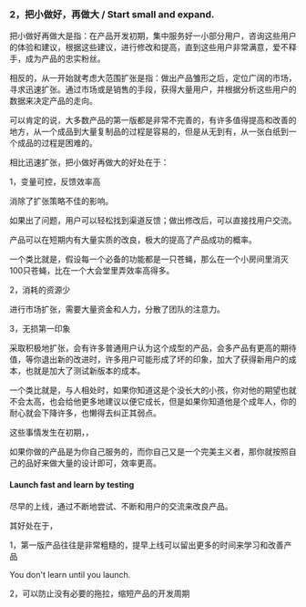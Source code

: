 ### 2，把小做好，再做大 / Start small and expand.

把小做好再做大是指：在产品开发初期，集中服务好一小部分用户，咨询这些用户的体验和建议，根据这些建议，进行修改和提高，直到这些用户非常满意，爱不释手，成为产品的忠实粉丝。

相反的，从一开始就考虑大范围扩张是指：做出产品雏形之后，定位广阔的市场，寻求迅速扩张。通过市场或是销售的手段，获得大量用户，并根据分析这些用户的数据来决定产品的走向。

可以肯定的说，大多数产品的第一版都是非常不完善的，有许多值得提高和改善的地方，从一个成品到大量复制品的过程是容易的，但是从无到有，从一张白纸到一个成品的过程是困难的。

相比迅速扩张，把小做好再做大的好处在于：

1，变量可控，反馈效率高

消除了扩张策略不佳的影响。

如果出了问题，用户可以轻松找到渠道反馈；做出修改后，可以直接找用户交流。

产品可以在短期内有大量实质的改良，极大的提高了产品成功的概率。

一个类比就是，假设每一个必备的功能都是一只苍蝇，那么在一个小房间里消灭100只苍蝇，比在一个大会堂里弄效率高得多。

2，消耗的资源少

进行市场扩张，需要大量资金和人力，分散了团队的注意力。

3，无损第一印象

采取积极地扩张，会有许多普通用户认为这个成型的产品，会多产品有更高的期待值，等你退出新的改进时，许多用户可能形成了坏的印象，加大了获得新用户的成本，也就是加大了测试新版本的成本。

一个类比就是，与人相处时，如果你知道这是个没长大的小孩，你对他的期望也就不会太高，也会给他更多地建议以便它成长，但是如果你知道他是个成年人，你的耐心就会下降许多，也懒得去纠正其弱点。


这些事情发生在初期，，

如果你做的产品是为你自己服务的，而你自己又是一个完美主义者，那你就按照自己的品好来做大量的设计即可，效率更高。


#### Launch fast and learn by testing

尽早的上线，通过不断地尝试、不断和用户的交流来改良产品。

其好处在于，

1，第一版产品往往是非常粗糙的，提早上线可以留出更多的时间来学习和改善产品

You don't learn until you launch.

2，可以防止没有必要的拖拉，缩短产品的开发周期


